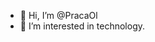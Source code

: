 - 👋 Hi, I’m @PracaOl
- 👀 I’m interested in technology.

<!---
PracaOl/PracaOl is a ✨ special ✨ repository because its `README.md` (this file) appears on your GitHub profile.
You can click the Preview link to take a look at your changes.
--->
